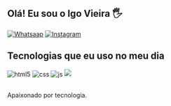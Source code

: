 ## Olá! Eu sou o Igo Vieira 🖐️

[![Whatsaap](https://img.shields.io/badge/WhatsApp-25D366?style=for-the-badge&logo=whatsapp&logoColor=white)](https://api.whatsapp.com/send?phone=558298116243)
[![Instagram](https://img.shields.io/badge/Instagram-E4405F?style=for-the-badge&logo=instagram&logoColor=white)](https://www.instagram.com/igo__vieira/)


## Tecnologias que eu uso no meu dia

<div style="display: inline_block">
  <img align="center" alt="html5" src="https://img.shields.io/badge/HTML5-E34F26?style=for-the-badge&logo=html5&logoColor=white" />
  <img align="center" alt="css" src="https://img.shields.io/badge/CSS3-1572B6?style=for-the-badge&logo=css3&logoColor=white" />
  <img align="center" alt="js" src="https://img.shields.io/badge/JavaScript-F7DF1E?style=for-the-badge&logo=javascript&logoColor=black" />
  <img src="https://cdn.jsdelivr.net/gh/devicons/devicon/icons/nodejs/nodejs-original.svg" />
          
</div><br/>

Apaixonado por tecnologia.

<!---
Igoviera/Igoviera is a ✨ special ✨ repository because its `README.md` (this file) appears on your GitHub profile.
You can click the Preview link to take a look at your changes.
--->
